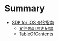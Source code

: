 # Summary

* [SDK for iOS 介接指南](README.md)
   * [文件修訂歷史紀錄](chap1/history.md)
   * [TableOfContents](chap1/tableofcontents.md)

